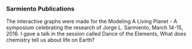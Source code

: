 ### Sarmiento Publications

The interactive graphs were made for the Modeling A Living Planet - A symposium celebrating the research of Jorge L. Sarmiento, March 14-15, 2016.  I gave a talk in the session called Dance of the Elements, What does chemistry tell us about life on Earth?

